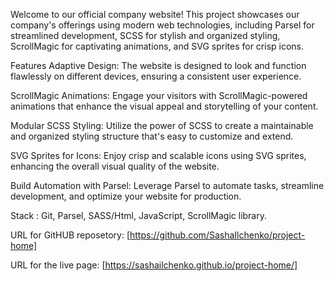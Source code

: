Welcome to our official company website! This project showcases our company's offerings using modern web technologies, including Parsel for streamlined development, SCSS for stylish and organized styling, ScrollMagic for captivating animations, and SVG sprites for crisp icons.

Features
Adaptive Design: The website is designed to look and function flawlessly on different devices, ensuring a consistent user experience.

ScrollMagic Animations: Engage your visitors with ScrollMagic-powered animations that enhance the visual appeal and storytelling of your content.

Modular SCSS Styling: Utilize the power of SCSS to create a maintainable and organized styling structure that's easy to customize and extend.

SVG Sprites for Icons: Enjoy crisp and scalable icons using SVG sprites, enhancing the overall visual quality of the website.

Build Automation with Parsel: Leverage Parsel to automate tasks, streamline development, and optimize your website for production. 

Stack :
Git, Parsel, SASS/Html, JavaScript, ScrollMagic library.

URL for GitHUB reposetory: [https://github.com/SashaIlchenko/project-home]

URL for the live page: [https://sashailchenko.github.io/project-home/]
